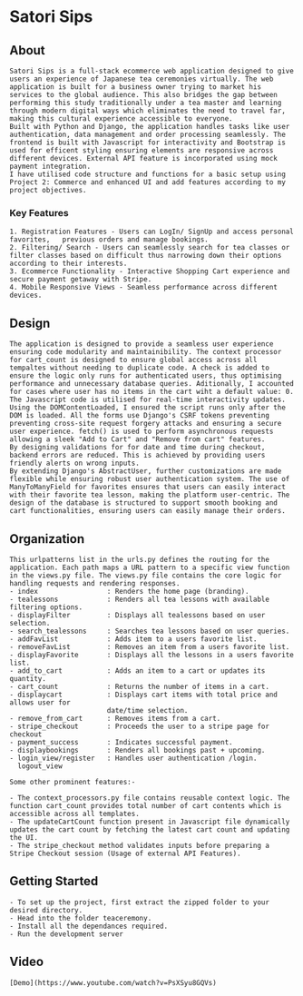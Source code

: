 # Satori Sips

## About

    Satori Sips is a full-stack ecommerce web application designed to give users an experience of Japanese tea ceremonies virtually. The web application is built for a business owner trying to market his services to the global audience. This also bridges the gap between performing this study traditionally under a tea master and learning through modern digital ways which eliminates the need to travel far,
    making this cultural experience accessible to everyone.
    Built with Python and Django, the application handles tasks like user authentication, data management and order processing seamlessly. The frontend is built with Javascript for interactivity and Bootstrap is used for efficent styling ensuring elements are responsive across different devices. External API feature is incorporated using mock payment integration.
    I have utilised code structure and functions for a basic setup using Project 2: Commerce and enhanced UI and add features according to my project objectives.

### Key Features

    1. Registration Features - Users can LogIn/ SignUp and access personal favorites,   previous orders and manage bookings.
    2. Filtering/ Search - Users can seamlessly search for tea classes or filter classes based on difficult thus narrowing down their options according to their interests.
    3. Ecommerce Functionality - Interactive Shopping Cart experience and secure payment getaway with Stripe.
    4. Mobile Responsive Views - Seamless performance across different devices. 


## Design
    The application is designed to provide a seamless user experience ensuring code modularity and maintainibility. The context processor for cart_count is designed to ensure global access across all tempaltes without needing to duplicate code. A check is added to ensure the logic only runs for authenticated users, thus optimising performance and unnecessary database queries. Aditionally, I accounted for cases where user has no items in the cart wiht a default value: 0.
    The Javascript code is utilised for real-time interactivity updates. Using the DOMContentLoaded, I ensured the script runs only after the DOM is loaded. All the forms use Django's CSRF tokens preventing preventing cross-site request forgery attacks and ensuring a secure user experience. fetch() is used to perform asynchronous requests allowing a sleek "Add to Cart" and "Remove from cart" features.
    By designing validations for for date and time during checkout, backend errors are reduced. This is achieved by providing users friendly alerts on wrong inputs.
    By extending Django's AbstractUser, further customizations are made flexible while ensuring robust user authentication system. The use of ManyToManyField for favorites ensures that users can easily interact with their favorite tea lesson, making the platform user-centric. The design of the database is structured to support smooth booking and cart functionalities, ensuring users can easily manage their orders.


## Organization
    This urlpatterns list in the urls.py defines the routing for the application. Each path maps a URL pattern to a specific view function in the views.py file. The views.py file contains the core logic for handling requests and rendering responses.
    - index                 : Renders the home page (branding).
    - tealessons            : Renders all tea lessons with available filtering options.
    - displayFilter         : Displays all tealessons based on user selection.
    - search_tealessons     : Searches tea lessons based on user queries.
    - addFavList            : Adds item to a users favorite list.
    - removeFavList         : Removes an item from a users favorite list.
    - displayFavorite       : Displays all the lessons in a users favorite list.
    - add_to_cart           : Adds an item to a cart or updates its quantity.
    - cart_count            : Returns the number of items in a cart.
    - displaycart           : Displays cart items with total price and allows user for 
                            date/time selection.
    - remove_from_cart      : Removes items from a cart.
    - stripe_checkout       : Proceeds the user to a stripe page for checkout
    - payment_success       : Indicates successful payment.
    - displaybookings       : Renders all bookings past + upcoming.
    - login_view/register   : Handles user authentication /login.
      logout_view
    
    Some other prominent features:-

    - The context_processors.py file contains reusable context logic. The function cart_count provides total number of cart contents which is accessible across all templates.
    - The updateCartCount function present in Javascript file dynamically updates the cart count by fetching the latest cart count and updating the UI.
    - The stripe_checkout method validates inputs before preparing a Stripe Checkout session (Usage of external API Features).


## Getting Started
    - To set up the project, first extract the zipped folder to your desired directory.
    - Head into the folder teaceremony.
    - Install all the dependances required.
    - Run the development server

## Video
    [Demo](https://www.youtube.com/watch?v=PsXSyu8GQVs)


